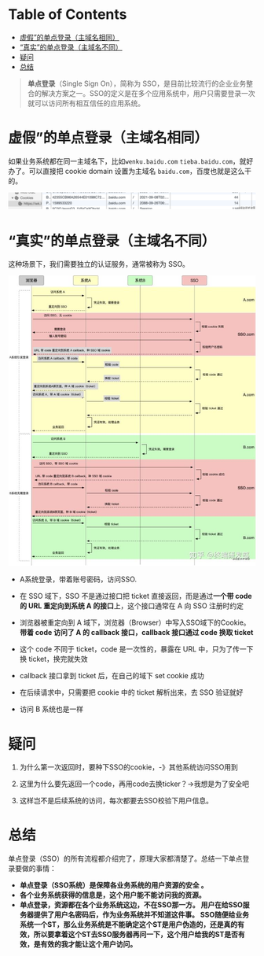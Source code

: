 # Table of Contents

* [虚假”的单点登录（主域名相同）](#虚假的单点登录主域名相同)
* [“真实”的单点登录（主域名不同）](#真实的单点登录主域名不同)
* [疑问](#疑问)
* [总结](#总结)


>**单点登录**（Single Sign On），简称为 SSO，是目前比较流行的企业业务整合的解决方案之一。SSO的定义是在多个应用系统中，用户只需要登录一次就可以访问所有相互信任的应用系统。
>



# 虚假”的单点登录（主域名相同）


如果业务系统都在同一主域名下，比如`wenku.baidu.com` `tieba.baidu.com`，就好办了。可以直接把 cookie domain 设置为主域名 `baidu.com`，百度也就是这么干的。



![](.images/v2-4f7b151be42b4f231d89d9f1acc67734_720w.png)



# “真实”的单点登录（主域名不同）



这种场景下，我们需要独立的认证服务，通常被称为 SSO。



![](.images/v2-0754b37a2cc09ae7e58bab8fb7f6b209_720w.jpg)

- A系统登录，带着账号密码，访问SSO.

- 在 SSO 域下，SSO 不是通过接口把 ticket 直接返回，而是通过**一个带 code 的 URL 重定向到系统 A 的接口**上，这个接口通常在 A 向 SSO 注册时约定

- 浏览器被重定向到 A 域下，浏览器（Browser）中写入SSO域下的Cookie。**带着 code 访问了 A 的 callback 接口，callback 接口通过 code 换取 ticket**

- 这个 code 不同于 ticket，code 是一次性的，暴露在 URL 中，只为了传一下换 ticket，换完就失效

- callback 接口拿到 ticket 后，在自己的域下 set cookie 成功

- 在后续请求中，只需要把 cookie 中的 ticket 解析出来，去 SSO 验证就好

- 访问 B 系统也是一样

  

# 疑问

1. 为什么第一次返回时，要种下SSO的cookie，-》其他系统访问SSO用到

2. 这里为什么要先返回一个code，再用code去换ticker？->我想是为了安全吧

3. 这样岂不是后续系统的访问，每次都要去SSO校验下用户信息。

   > 

   

# 总结

单点登录（SSO）的所有流程都介绍完了，原理大家都清楚了。总结一下单点登录要做的事情：

- **单点登录（SSO系统）是保障各业务系统的用户资源的安全 。**
- **各个业务系统获得的信息是，这个用户能不能访问我的资源。**
- **单点登录，资源都在各个业务系统这边，不在SSO那一方。 用户在给SSO服务器提供了用户名密码后，作为业务系统并不知道这件事。 SSO随便给业务系统一个ST，那么业务系统是不能确定这个ST是用户伪造的，还是真的有效，所以要拿着这个ST去SSO服务器再问一下，这个用户给我的ST是否有效，是有效的我才能让这个用户访问。**
